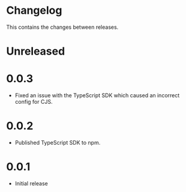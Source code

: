 # Changelog

This contains the changes between releases.

# Unreleased

# 0.0.3

* Fixed an issue with the TypeScript SDK which caused an incorrect config for CJS.

# 0.0.2

* Published TypeScript SDK to npm.

# 0.0.1

* Initial release
